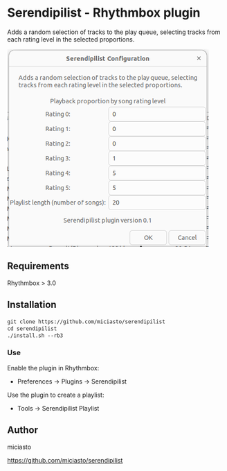 Serendipilist - Rhythmbox plugin
==================

Adds a random selection of tracks to the play queue, selecting tracks from each rating level in the selected proportions.

![image-20250111122923315](.md.assets/README/image-20250111122923315.png)

## Requirements

Rhythmbox > 3.0

## Installation

```
git clone https://github.com/miciasto/serendipilist
cd serendipilist
./install.sh --rb3
```

### Use

Enable the plugin in Rhythmbox:

- Preferences -> Plugins -> Serendipilist

Use the plugin to create a playlist:

- Tools -> Serendipilist Playlist

## Author

miciasto

https://github.com/miciasto/serendipilist
